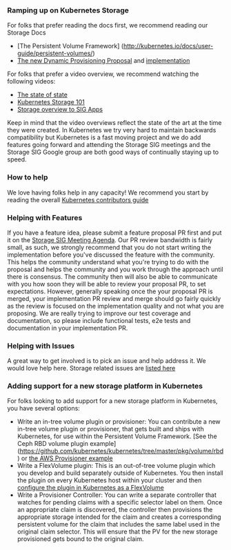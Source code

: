 ### Ramping up on Kubernetes Storage
For folks that prefer reading the docs first, we recommend reading our Storage Docs
- [The Persistent Volume Framework] (http://kubernetes.io/docs/user-guide/persistent-volumes/) 
- [The new Dynamic Provisioning Proposal](https://github.com/pmorie/kubernetes/blob/7aa61dd0ff3908784acb4fa300713f02e62119af/docs/proposals/volume-provisioning.md) and [implementation](https://github.com/kubernetes/kubernetes/pull/29006)

For folks that prefer a video overview, we recommend watching the following videos:
- [The state of state](https://www.youtube.com/watch?v=jsTQ24CLRhI&index=6&list=PLosInM-8doqcBy3BirmLM4S_pmox6qTw3) 
- [Kubernetes Storage 101](https://www.youtube.com/watch?v=ZqTHe6Xj0Ek&list=PLosInM-8doqcBy3BirmLM4S_pmox6qTw3&index=38)
- [Storage overview to SIG Apps](https://www.youtube.com/watch?v=DrLGxkFdDNc&feature=youtu.be&t=11m19s)

Keep in mind that the video overviews reflect the state of the art at the time they were created. In Kubernetes we try very hard to maintain backwards compatibility but Kubernetes is a fast moving project and we do add features going forward and attending the Storage SIG meetings and the Storage SIG Google group are both good ways of continually staying up to speed. 

### How to help

We love having folks help in any capacity! We recommend you start by reading the overall [Kubernetes contributors guide](https://github.com/GoogleCloudPlatform/continuous-deployment-on-kubernetes/blob/master/CONTRIBUTING.md)

### Helping with Features
If you have a feature idea, please submit a feature proposal PR first and put it on the [Storage SIG Meeting Agenda](https://docs.google.com/document/d/1-8KEG8AjAgKznS9NFm3qWqkGyCHmvU6HVl0sk5hwoAE/edit#heading=h.bag869lp4lyz). 
Our PR review bandwidth is fairly small, as such, we strongly recommend that you do not start writing the implementation before you've 
discussed the feature with the community. This helps the community understand what you're trying to do with the proposal and helps the 
community and you work through the approach until there is consensus. The community then will also be able to communicate with you how 
soon they will be able to review your proposal PR, to set expectations. However, generally speaking once the your proposal PR is merged, 
your implementation PR review and merge should go fairly quickly as the review is  focused on the implementation quality and not 
what you are proposing. We are really trying to improve our test coverage and documentation, so please include functional tests, e2e tests 
and documentation in your implementation PR.

### Helping with Issues
A great way to get involved is to pick an issue and help address it. We would love help here. Storage related issues are [listed here](https://github.com/kubernetes/kubernetes/labels/sig%2Fstorage)

### Adding support for a new storage platform in Kubernetes
For folks looking to add support for a new storage platform in Kubernetes, you have several options:
- Write an in-tree volume plugin or provisioner: You can contribute a new in-tree volume plugin or provisioner, that gets built and ships with Kubernetes, for use within the Persistent Volume Framework. 
[See the Ceph RBD volume plugin example] (https://github.com/kubernetes/kubernetes/tree/master/pkg/volume/rbd) or [the AWS Provisioner example](https://github.com/kubernetes/kubernetes/pull/29006)
- Write a FlexVolume plugin: This is an out-of-tree volume plugin which you develop and build separately outside of Kubernetes. 
You then install the plugin on every Kubernetes host within your cluster and then [configure the plugin in Kubernetes as a FlexVolume](https://github.com/kubernetes/kubernetes/tree/master/examples/volumes/flexvolume)
- Write a Provisioner Controller: You can write a separate controller that watches for pending claims with a specific selector label on them. 
Once an appropriate claim is discovered, the controller then provisions the appropriate storage intended for the claim and creates a corresponding 
persistent volume for the claim that includes the same label used in the original claim selector. This will ensure that the PV for the new 
storage provisioned gets bound to the original claim.
